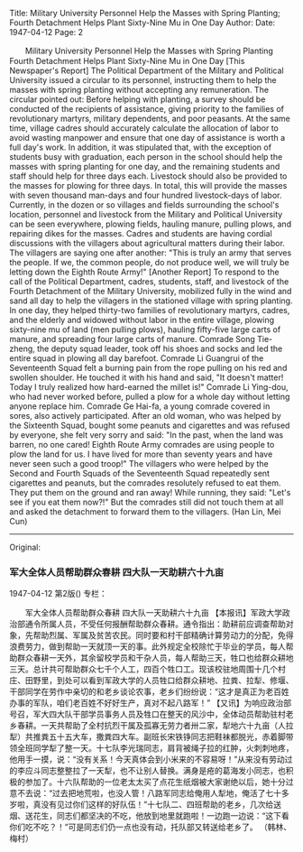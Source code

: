 Title: Military University Personnel Help the Masses with Spring Planting; Fourth Detachment Helps Plant Sixty-Nine Mu in One Day
Author: 
Date: 1947-04-12
Page: 2

　　Military University Personnel Help the Masses with Spring Planting
    Fourth Detachment Helps Plant Sixty-Nine Mu in One Day
    [This Newspaper's Report] The Political Department of the Military and Political University issued a circular to its personnel, instructing them to help the masses with spring planting without accepting any remuneration. The circular pointed out: Before helping with planting, a survey should be conducted of the recipients of assistance, giving priority to the families of revolutionary martyrs, military dependents, and poor peasants. At the same time, village cadres should accurately calculate the allocation of labor to avoid wasting manpower and ensure that one day of assistance is worth a full day's work. In addition, it was stipulated that, with the exception of students busy with graduation, each person in the school should help the masses with spring planting for one day, and the remaining students and staff should help for three days each. Livestock should also be provided to the masses for plowing for three days. In total, this will provide the masses with seven thousand man-days and four hundred livestock-days of labor. Currently, in the dozen or so villages and fields surrounding the school's location, personnel and livestock from the Military and Political University can be seen everywhere, plowing fields, hauling manure, pulling plows, and repairing dikes for the masses. Cadres and students are having cordial discussions with the villagers about agricultural matters during their labor. The villagers are saying one after another: "This is truly an army that serves the people. If we, the common people, do not produce well, we will truly be letting down the Eighth Route Army!"
    [Another Report] To respond to the call of the Political Department, cadres, students, staff, and livestock of the Fourth Detachment of the Military University, mobilized fully in the wind and sand all day to help the villagers in the stationed village with spring planting. In one day, they helped thirty-two families of revolutionary martyrs, cadres, and the elderly and widowed without labor in the entire village, plowing sixty-nine mu of land (men pulling plows), hauling fifty-five large carts of manure, and spreading four large carts of manure. Comrade Song Tie-zheng, the deputy squad leader, took off his shoes and socks and led the entire squad in plowing all day barefoot. Comrade Li Guangrui of the Seventeenth Squad felt a burning pain from the rope pulling on his red and swollen shoulder. He touched it with his hand and said, "It doesn't matter! Today I truly realized how hard-earned the millet is!" Comrade Li Ying-dou, who had never worked before, pulled a plow for a whole day without letting anyone replace him. Comrade Ge Hai-fa, a young comrade covered in sores, also actively participated. After an old woman, who was helped by the Sixteenth Squad, bought some peanuts and cigarettes and was refused by everyone, she felt very sorry and said: "In the past, when the land was barren, no one cared! Eighth Route Army comrades are using people to plow the land for us. I have lived for more than seventy years and have never seen such a good troop!" The villagers who were helped by the Second and Fourth Squads of the Seventeenth Squad repeatedly sent cigarettes and peanuts, but the comrades resolutely refused to eat them. They put them on the ground and ran away! While running, they said: "Let's see if you eat them now?!" But the comrades still did not touch them at all and asked the detachment to forward them to the villagers.
            (Han Lin, Mei Cun)



<hr /> 

Original: 


### 军大全体人员帮助群众春耕  四大队一天助耕六十九亩

1947-04-12
第2版()
专栏：

　　军大全体人员帮助群众春耕
    四大队一天助耕六十九亩
    【本报讯】军政大学政治部通令所属人员，不受任何报酬帮助群众春耕。通令指出：助耕前应调查帮助对象，先帮助烈属、军属及贫苦农民。同时要和村干部精确计算劳动力的分配，免得浪费劳力，做到帮助一天就顶一天的事。此外规定全校除忙于毕业的学员，每人帮助群众春耕一天外，其余留校学员和干杂人员，每人帮助三天，牲口也给群众耕地三天。总计共可帮助群众七千个人工，四百个牲口工。现该校驻地周围十几个村庄、田野里，到处可以看到军政大学的人员牲口给群众耕地、拉粪、拉犁、修堰、干部同学在劳作中亲切的和老乡谈论农事，老乡们纷纷说：“这才是真正为老百姓办事的军队，咱们老百姓不好好生产，真对不起八路军！”
    【又讯】为响应政治部号召，军大四大队干部学员事务人员及牲口在整天的风沙中，全体动员帮助驻村老乡春耕。一天共帮助了全村抗烈干属及孤寡无劳力者卅二家，犁地六十九亩（人拉犁）共推粪五十五大车，撒粪四大车。副班长宋铁铮同志把鞋袜都脱光，赤着脚带领全班同学犁了整一天。十七队李光瑞同志，肩背被绳子拉的红肿，火刺刺地疼，他用手一摸，说：“没有关系！今天真体会到小米来的不容易呀！”从来没有劳动过的李应斗同志整整拉了一天犁，也不让别人替换。满身是疮的葛海发小同志，也积极的参加了。十六队帮助的一位老太太买了点花生纸烟被大家谢绝以后，她十分过意不去说：“过去把地荒啦，也没人管！八路军同志给俺用人犁地，俺活了七十多岁啦，真没有见过你们这样的好队伍！”十七队二、四班帮助的老乡，几次给送烟、送花生，同志们都坚决的不吃，他放到地里就跑啦！一边跑一边说：“这下看你们吃不吃？！”可是同志们仍一点也没有动，托队部又转送给老乡了。
            （韩林、梅村）
